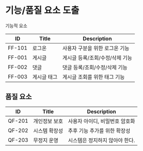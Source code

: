 # 기능/품질 요소 도출

기능적 요소

| ID     | Title  | Description        |
| ------ | ------ | ------------------ |
| FF-101 | 로그온    | 사용자 구분을 위한 로그온 기능  |
| FF-001 | 게시글    | 게시글 등록/조회/수정/삭제 기능 |
| FF-002 | 댓글     | 댓글 등록/조회/수정/삭제 기능  |
| FF-003 | 게시글 태그 | 게시글 조회를 위한 태그 기능   |

## 품질 요소

| ID     | Title   | Description       |
| ------ | ------- | ----------------- |
| QF-201 | 개인정보 보호 | 사용자 아이디, 비밀번호 암호화 |
| QF-202 | 시스템 확장성 | 추후 기능 추가를 위한 확장성  |
| QF-203 | 무정지 운영  | 시스템은 정지하지 않아야 한다. |
